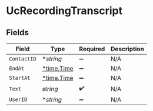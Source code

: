 # UcRecordingTranscript


## Fields

| Field                                      | Type                                       | Required                                   | Description                                |
| ------------------------------------------ | ------------------------------------------ | ------------------------------------------ | ------------------------------------------ |
| `ContactID`                                | **string*                                  | :heavy_minus_sign:                         | N/A                                        |
| `EndAt`                                    | [*time.Time](https://pkg.go.dev/time#Time) | :heavy_minus_sign:                         | N/A                                        |
| `StartAt`                                  | [*time.Time](https://pkg.go.dev/time#Time) | :heavy_minus_sign:                         | N/A                                        |
| `Text`                                     | *string*                                   | :heavy_check_mark:                         | N/A                                        |
| `UserID`                                   | **string*                                  | :heavy_minus_sign:                         | N/A                                        |